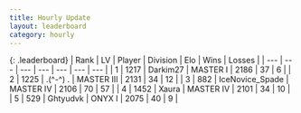 ```yaml
---
title: Hourly Update
layout: leaderboard
category: hourly
---
```


{: .leaderboard}
| Rank | LV | Player | Division | Elo | Wins | Losses |
| --- | --- | --- | --- | --- | --- | --- |
| <span data-change="2">1</span> | 1217 | <span title="ID: 694036">Darkim27</span> | MASTER I | <span data-change="68">2186</span> | <span data-change="6">37</span> | <span data-change="0">6</span> |
| <span data-change="-1">2</span> | 1225 | <span title="ID: 455724">.(^-^) .</span> | MASTER III | <span data-change="0">2131</span> | <span data-change="0">34</span> | <span data-change="0">12</span> |
| <span data-change="-1">3</span> | 882 | <span title="ID: 597289">IceNovice_Spade</span> | MASTER IV | <span data-change="-19">2106</span> | <span data-change="1">70</span> | <span data-change="2">57</span> |
| <span data-change="0">4</span> | 1452 | <span title="ID: 200908">Xaura</span> | MASTER IV | <span data-change="0">2101</span> | <span data-change="0">34</span> | <span data-change="0">10</span> |
| <span data-change="0">5</span> | 529 | <span title="ID: 300446">Ghtyudvk</span> | ONYX I | <span data-change="0">2075</span> | <span data-change="0">40</span> | <span data-change="0">9</span> |